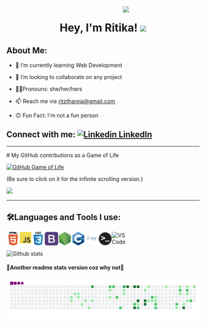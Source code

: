 <img align='right' src='https://user-images.githubusercontent.com/5713670/87202985-820dcb80-c2b6-11ea-9f56-7ec461c497c3.gif' width='200'>

<h1 align="center">Hey, I'm Ritika! <img src="https://raw.githubusercontent.com/aemmadi/aemmadi/master/wave.gif" width="45px"></h1> 

## About Me:
- 🌱 I’m currently learning Web Development

- 💞️ I’m looking to collaborate on any project

- 👩🏻Pronouns: she/her/hers

- 📫 Reach me via ritzthareja@gmail.com

- 🙃 Fun Fact: I'm not a fun person

## Connect with me:  [![Linkedin](https://i.stack.imgur.com/gVE0j.png) LinkedIn](https://www.linkedin.com/in/ritika-thareja/)&nbsp;

<hr>
# My GitHub contributions as a Game of Life

[![GitHub Game of Life](https://github4life.herokuapp.com/ri-tae-ka.gif?z=6)](https://github4life.herokuapp.com/ri-tae-ka)

(Be sure to click on it for the infinite scrolling version.)



![](https://komarev.com/ghpvc/?username=ri-tae-ka&color=green&label=PROFILE+VIEWS)
<hr>

## 🛠Languages and Tools I use:
<img align="left" alt="HTML" width="35px" src="https://raw.githubusercontent.com/github/explore/80688e429a7d4ef2fca1e82350fe8e3517d3494d/topics/html/html.png"/>
<img align="left" alt="JavaScript" width="30px" src="https://raw.githubusercontent.com/github/explore/80688e429a7d4ef2fca1e82350fe8e3517d3494d/topics/javascript/javascript.png"/>
<img align="left" alt="CSS" width="35px" src="https://raw.githubusercontent.com/github/explore/80688e429a7d4ef2fca1e82350fe8e3517d3494d/topics/css/css.png"/>
<img align="left" alt="BootStrap" width="35px" src="https://raw.githubusercontent.com/github/explore/80688e429a7d4ef2fca1e82350fe8e3517d3494d/topics/bootstrap/bootstrap.png"/>
<img align="left" alt="Node.js" width="35px" src="https://raw.githubusercontent.com/github/explore/80688e429a7d4ef2fca1e82350fe8e3517d3494d/topics/nodejs/nodejs.png"/>
<img align="left" alt="C++" width="35px" src="https://raw.githubusercontent.com/github/explore/80688e429a7d4ef2fca1e82350fe8e3517d3494d/topics/cpp/cpp.png">
<img align="left" alt="Java" width="35px" src="https://raw.githubusercontent.com/github/explore/80688e429a7d4ef2fca1e82350fe8e3517d3494d/topics/java/java.png">
<img align="left" alt="Terminal" width="35px" src="https://raw.githubusercontent.com/github/explore/80688e429a7d4ef2fca1e82350fe8e3517d3494d/topics/terminal/terminal.png" />
<img align="left" height="40px" width="40px" src="https://github.com/dhanishgajjar/vscode-icons/blob/7078081b8a334c0d69b20dabab78c526899a471d/png/default_dark.png" alt="VS Code"/>

<br/><br/>

![Github stats](https://github-readme-stats.vercel.app/api?username=ri-tae-ka&show_icons=true&count_private=true)


#### 🐍Another readme stats version coz why not🤪

![snake gif](https://github.com/ri-tae-ka/ri-tae-ka/blob/output/github-contribution-grid-snake.gif)

<!---
ri-tae-ka/ri-tae-ka is a ✨ special ✨ repository because its `README.md` (this file) appears on your GitHub profile.
You can click the Preview link to take a look at your changes.
--->
